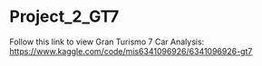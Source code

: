 # Project_2_GT7

Follow this link to view Gran Turismo 7 Car Analysis: 
  https://www.kaggle.com/code/mis6341096926/6341096926-gt7
